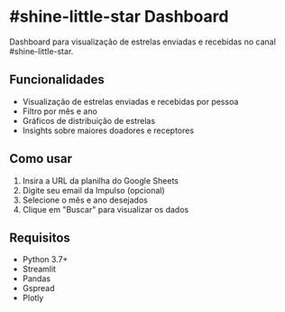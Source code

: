 # #shine-little-star Dashboard

Dashboard para visualização de estrelas enviadas e recebidas no canal #shine-little-star.

## Funcionalidades

- Visualização de estrelas enviadas e recebidas por pessoa
- Filtro por mês e ano
- Gráficos de distribuição de estrelas
- Insights sobre maiores doadores e receptores

## Como usar

1. Insira a URL da planilha do Google Sheets
2. Digite seu email da Impulso (opcional)
3. Selecione o mês e ano desejados
4. Clique em "Buscar" para visualizar os dados

## Requisitos

- Python 3.7+
- Streamlit
- Pandas
- Gspread
- Plotly

